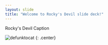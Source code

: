 ```yaml
---
layout: slide
title: "Welcome to Rocky's Devil slide deck!"
---
```


Rocky's Devil Caption

![defunktocat](https://octodex.github.com/images/defunktocat.png)
{: .center}
